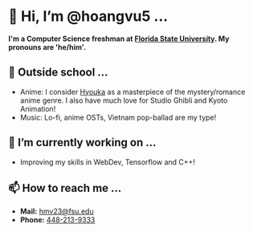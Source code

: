 # 👋 Hi, I’m @hoangvu5 ...
**I'm a Computer Science freshman at [Florida State University](https://en.wikipedia.org/wiki/Florida_State_University). My pronouns are 'he/him'.**

## 🏫 Outside school ...
- Anime: I consider [Hyouka](https://myanimelist.net/anime/12189/Hyouka) as a masterpiece of the mystery/romance anime genre. I also have much love for Studio Ghibli and Kyoto Animation!
- Music: Lo-fi, anime OSTs, Vietnam pop-ballad are my type!

## 💞️ I’m currently working on ...
- Improving my skills in WebDev, Tensorflow and C++!

## 📫 How to reach me ...
- **Mail:** hmv23@fsu.edu
- **Phone:** [448-213-9333](tel:+1-448-213-9333)

<!---
minhhoangvu5/minhhoangvu5 is a ✨ special ✨ repository because its `README.md` (this file) appears on your GitHub profile.
You can click the Preview link to take a look at your changes.
--->
